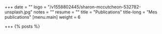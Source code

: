 +++
date = ""
logo = "/v1558802445/sharon-mccutcheon-532782-unsplash.jpg"
notes = ""
resume = ""
title = "Publications"
title-long = "Mes publications"
[menu.main]
weight = 6

+++
{% posts %}